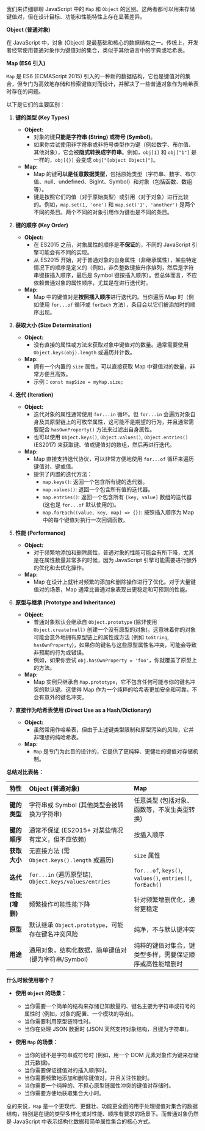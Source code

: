 我们来详细聊聊 JavaScript 中的 `Map` 和 `Object` 的区别。这两者都可以用来存储键值对，但在设计目标、功能和性能特性上存在显著差异。

**Object (普通对象)**

在 JavaScript 中，对象 (Object) 是最基础和核心的数据结构之一。传统上，开发者经常使用普通对象作为键值对的集合，类似于其他语言中的字典或哈希表。

**Map (ES6 引入)**

`Map` 是 ES6 (ECMAScript 2015) 引入的一种新的数据结构，它也是键值对的集合，但专门为高效地存储和检索键值对而设计，并解决了一些普通对象作为哈希表时存在的问题。

以下是它们的主要区别：

1.  **键的类型 (Key Types)**
    * **Object:**
        * 对象的键**只能是字符串 (String) 或符号 (Symbol)**。
        * 如果你尝试使用非字符串或非符号类型作为键（例如数字、布尔值、其他对象），它会被**隐式转换成字符串**。例如，`obj[1]` 和 `obj["1"]` 是一样的，`obj[{}]` 会变成 `obj["[object Object]"]`。
    * **Map:**
        * Map 的键**可以是任意数据类型**，包括原始类型（字符串、数字、布尔值、null、undefined、BigInt、Symbol）和对象（包括函数、数组等）。
        * 键是按照它们的值（对于原始类型）或引用（对于对象）进行比较的。例如，`map.set(1, 'one')` 和 `map.set('1', 'another')` 是两个不同的条目。两个不同的对象引用作为键也是不同的条目。

2.  **键的顺序 (Key Order)**
    * **Object:**
        * 在 ES2015 之前，对象属性的顺序是**不保证**的，不同的 JavaScript 引擎可能会有不同的实现。
        * 从 ES2015 开始，对于普通对象的自身属性（非继承属性），某些特定情况下的顺序是定义的（例如，非负整数键按升序排列，然后是字符串键按插入顺序，最后是 Symbol 键按插入顺序）。但总体而言，不应依赖普通对象的属性顺序，尤其是在进行迭代时。
    * **Map:**
        * Map 中的键值对是**按照插入顺序**进行迭代的。当你遍历 Map 时（例如使用 `for...of` 循环或 `forEach` 方法），条目会以它们被添加时的顺序出现。

3.  **获取大小 (Size Determination)**
    * **Object:**
        * 没有直接的属性或方法来获取对象中键值对的数量。通常需要使用 `Object.keys(obj).length` 或遍历并计数。
    * **Map:**
        * 拥有一个内置的 `size` 属性，可以直接获取 Map 中键值对的数量，非常方便且高效。
        * 示例：`const mapSize = myMap.size;`

4.  **迭代 (Iteration)**
    * **Object:**
        * 迭代对象的属性通常使用 `for...in` 循环。但 `for...in` 会遍历对象自身及其原型链上的可枚举属性，这可能不是期望的行为，并且通常需要配合 `hasOwnProperty()` 方法来过滤出自身属性。
        * 也可以使用 `Object.keys()`, `Object.values()`, `Object.entries()` (ES2017) 来获取键、值或键值对的数组，然后再进行迭代。
    * **Map:**
        * Map 直接支持迭代协议，可以非常方便地使用 `for...of` 循环来遍历键值对、键或值。
        * 提供了内置的迭代方法：
            * `map.keys()`: 返回一个包含所有键的迭代器。
            * `map.values()`: 返回一个包含所有值的迭代器。
            * `map.entries()`: 返回一个包含所有 `[key, value]` 数组的迭代器 (这也是 `for...of` 默认使用的)。
            * `map.forEach((value, key, map) => {})`: 按照插入顺序为 Map 中的每个键值对执行一次回调函数。

5.  **性能 (Performance)**
    * **Object:**
        * 对于频繁地添加和删除属性，普通对象的性能可能会有所下降，尤其是在属性数量非常多的时候，因为 JavaScript 引擎可能需要进行额外的优化和去优化操作。
    * **Map:**
        * Map 在设计上就针对频繁的添加和删除操作进行了优化。对于大量键值对的场景，Map 通常比普通对象表现出更稳定和可预测的性能。

6.  **原型与继承 (Prototype and Inheritance)**
    * **Object:**
        * 普通对象默认会继承自 `Object.prototype` (除非使用 `Object.create(null)` 创建一个没有原型的对象)。这意味着你的对象可能会意外地拥有原型链上的属性或方法 (例如 `toString`, `hasOwnProperty`)，如果你的键名与这些原型属性名冲突，可能会导致非预期的行为或错误。
        * 例如，如果你尝试 `obj.hasOwnProperty = 'foo'`，你就覆盖了原型上的方法。
    * **Map:**
        * Map 实例只继承自 `Map.prototype`，它不包含任何可能与你的键名冲突的默认键。这使得 Map 作为一个纯粹的哈希表更加安全和可靠，不会有意外的键名冲突。

7.  **直接作为哈希表使用 (Direct Use as a Hash/Dictionary)**
    * **Object:**
        * 虽然常用作哈希表，但由于上述键类型限制和原型污染的风险，它并非理想的纯哈希表。
    * **Map:**
        * `Map` 是专门为此目的设计的，它提供了更纯粹、更健壮的键值对存储机制。

**总结对比表格：**

| 特性             | Object (普通对象)                                     | Map                                                  |
| :--------------- | :---------------------------------------------------- | :--------------------------------------------------- |
| **键的类型** | 字符串或 Symbol (其他类型会被转换为字符串)               | 任意类型 (包括对象、函数等，不发生类型转换)            |
| **键的顺序** | 通常不保证 (ES2015+ 对某些情况有定义，但不应依赖)         | 按插入顺序                                           |
| **获取大小** | 无直接方法 (需 `Object.keys().length` 或遍历)         | `size` 属性                                          |
| **迭代** | `for...in` (遍历原型链), `Object.keys/values/entries` | `for...of`, `keys()`, `values()`, `entries()`, `forEach()` |
| **性能 (增删)** | 频繁操作可能性能下降                                   | 针对频繁增删优化，通常更稳定                           |
| **原型** | 默认继承 `Object.prototype`，可能存在键名冲突风险      | 纯净，不与默认键冲突                                 |
| **用途** | 通用对象，结构化数据，简单键值对 (键为字符串/Symbol)     | 纯粹的键值对集合，键类型多样，需要保证顺序或高性能增删时 |

**什么时候使用哪个？**

* **使用 `Object` 的场景：**
    * 当你需要一个简单的结构来存储已知数量的、键名主要为字符串或符号的属性时 (例如，对象的配置、一个模块的导出)。
    * 当你需要利用原型链特性时。
    * 当你在处理 JSON 数据时 (JSON 天然支持对象结构，且键为字符串)。

* **使用 `Map` 的场景：**
    * 当你的键不是字符串或符号时 (例如，用一个 DOM 元素对象作为键来存储其元数据)。
    * 当你需要保证键值对的插入顺序时。
    * 当你需要频繁地添加和删除键值对，并且关注性能时。
    * 当你需要一个纯粹的、不担心原型链属性冲突的键值对存储时。
    * 当你需要方便地获取集合大小时。

总的来说，`Map` 是一个更现代、更健壮、功能更全面的用于处理键值对集合的数据结构，特别是在键的类型多样化或对性能、顺序有要求的场景下。而普通对象仍然是 JavaScript 中表示结构化数据和简单属性集合的核心方式。